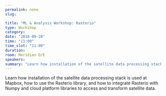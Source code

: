 ```yaml
---
permalink: none
slug:

title: "ML & Analysis Workshop: Rasterio"
type: Workshop
category:
date: "2018-09-20"
time: "11:00"
time_slot: "11:00"
duration:
room: Meridian D/E
speakers:
summary: "Learn how installation of the satellite data processing stack is used at Mapbox, how to use the Rasterio library, and how to integrate Rasterio with Numpy and cloud platform libraries to access and transform satellite data."
---
```

Learn how installation of the satellite data processing stack is used at Mapbox, how to use the Rasterio library, and how to integrate Rasterio with Numpy and cloud platform libraries to access and transform satellite data.
